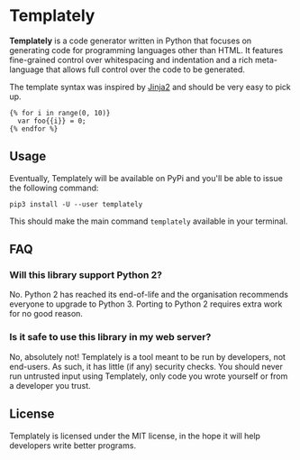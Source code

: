 Templately
==========

**Templately** is a code generator written in Python that focuses on generating
code for programming languages other than HTML. It features fine-grained
control over whitespacing and indentation and a rich meta-language that allows 
full control over the code to be generated.

The template syntax was inspired by [Jinja2][1] and should be very easy to pick
up.

```
{% for i in range(0, 10)}
  var foo{{i}} = 0;
{% endfor %}
```

[1]: https://jinja.palletsprojects.com/

## Usage

Eventually, Templately will be available on PyPi and you'll be able to issue the following command:

```
pip3 install -U --user templately
```

This should make the main command `templately` available in your terminal.

## FAQ

### Will this library support Python 2?

No. Python 2 has reached its end-of-life and the organisation recommends
everyone to upgrade to Python 3. Porting to Python 2 requires extra work
for no good reason.

### Is it safe to use this library in my web server?

No, absolutely not! Templately is a tool meant to be run by developers, not
end-users. As such, it has little (if any) security checks. You should never
run untrusted input using Templately, only code you wrote yourself or from a
developer you trust.

## License

Templately is licensed under the MIT license, in the hope it will help developers
write better programs.


